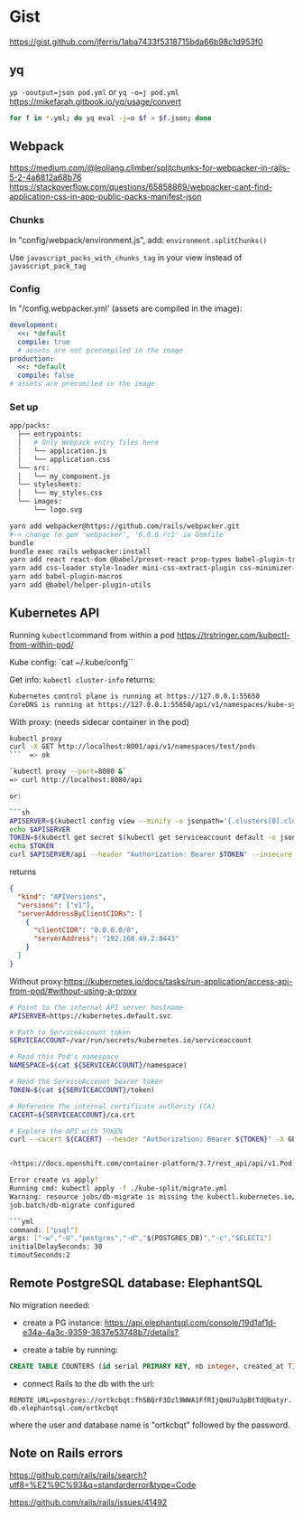 # Gist

<https://gist.github.com/jferris/1aba7433f5318715bda66b98c1d953f0>

## yq

`yp -ooutput=json pod.yml` or `yq -o=j pod.yml`
<https://mikefarah.gitbook.io/yq/usage/convert>

```bash
for f in *.yml; do yq eval -j=o $f > $f.json; done
```

## Webpack

<https://medium.com/@leoliang.climber/splitchunks-for-webpacker-in-rails-5-2-4a6812a68b76>
<https://stackoverflow.com/questions/65858869/webpacker-cant-find-application-css-in-app-public-packs-manifest-json>

### Chunks

In "config/webpack/environment.js", add: `environment.splitChunks()`

Use `javascript_packs_with_chunks_tag` in your view instead of `javascript_pack_tag`

### Config

In "/config.webpacker.yml' (assets are compiled in the image):

```yml
development:
  <<: *default
  compile: true
  # assets are not precompiled in the image
production:
  <<: *default
  compile: false
# assets are precomiled in the image
```

### Set up

```sh
app/packs:
  ├── entrypoints:
  │   # Only Webpack entry files here
  │   └── application.js
  │   └── application.css
  └── src:
  │   └── my_component.js
  └── stylesheets:
  │   └── my_styles.css
  └── images:
      └── logo.svg
```

```sh
yarn add webpacker@https://github.com/rails/webpacker.git
#-> change to gem 'webpacker', '6.0.0.rc1' in Gemfile
bundle
bundle exec rails webpacker:install
yarn add react react-dom @babel/preset-react prop-types babel-plugin-transform-react-remove-prop-types
yarn add css-loader style-loader mini-css-extract-plugin css-minimizer-webpack-plugin
yarn add babel-plugin-macros
yarn add @babel/helper-plugin-utils

```

## Kubernetes API

Running `kubectl`command from within a pod <https://trstringer.com/kubectl-from-within-pod/>

Kube config:
`cat ~/.kube/confg``

Get info:
`kubectl cluster-info` returns:

```txt
Kubernetes control plane is running at https://127.0.0.1:55650
CoreDNS is running at https://127.0.0.1:55650/api/v1/namespaces/kube-system/services/kube-dns:dns/proxy
```

With proxy: (needs sidecar container in the pod)

````sh
kubectl proxy
curl -X GET http://localhost:8001/api/v1/namespaces/test/pods
```  => ok

`kubectl proxy --port=8080 &`
=> curl http://localhost:8080/api

or:

```sh
APISERVER=$(kubectl config view --minify -o jsonpath='{.clusters[0].cluster.server}')
echo $APISERVER
TOKEN=$(kubectl get secret $(kubectl get serviceaccount default -o jsonpath='{.secrets[0].name}') -o jsonpath='{.data.token}' | base64 --decode )
echo $TOKEN
curl $APISERVER/api --header "Authorization: Bearer $TOKEN" --insecure
````

returns

```json
{
  "kind": "APIVersions",
  "versions": ["v1"],
  "serverAddressByClientCIDRs": [
    {
      "clientCIDR": "0.0.0.0/0",
      "serverAddress": "192.168.49.2:8443"
    }
  ]
}
```

Without proxy:<https://kubernetes.io/docs/tasks/run-application/access-api-from-pod/#without-using-a-proxy>

````sh
# Point to the internal API server hostname
APISERVER=https://kubernetes.default.svc

# Path to ServiceAccount token
SERVICEACCOUNT=/var/run/secrets/kubernetes.io/serviceaccount

# Read this Pod's namespace
NAMESPACE=$(cat ${SERVICEACCOUNT}/namespace)

# Read the ServiceAccount bearer token
TOKEN=$(cat ${SERVICEACCOUNT}/token)

# Reference the internal certificate authority (CA)
CACERT=${SERVICEACCOUNT}/ca.crt

# Explore the API with TOKEN
curl --cacert ${CACERT} --header "Authorization: Bearer ${TOKEN}" -X GET ${APISERVER}/api


<https://docs.openshift.com/container-platform/3.7/rest_api/api/v1.Pod.html#Get-api-v1-namespaces-namespace-pods>

Error create vs apply?
Running cmd: kubectl apply -f ./kube-split/migrate.yml
Warning: resource jobs/db-migrate is missing the kubectl.kubernetes.io/last-applied-configuration annotation which is required by kubectl apply. kubectl apply should only be used on resources created declaratively by either kubectl create --save-config or kubectl apply. The missing annotation will be patched automatically.
job.batch/db-migrate configured

```yml
command: ["psql"]
args: ["-w","-U","postgres","-d","$(POSTGRES_DB)","-c","SELECT1"]
initialDelaySeconds: 30
timoutSeconds:2
````

## Remote PostgreSQL database: ElephantSQL

No migration needed:

- create a PG instance:
  <https://api.elephantsql.com/console/19d1af1d-e34a-4a3c-9359-3637e53748b7/details?>

- create a table by running:

```sql
CREATE TABLE COUNTERS (id serial PRIMARY KEY, nb integer, created_at TIMESTAMP, updated_at TIMESTAMP);
```

- connect Rails to the db with the url:

`REMOTE_URL=postgres://ortkcbqt:fhSBQrF3Dzl9WWA1FfRIjQmU7u3pBtTd@batyr.db.elephantsql.com/ortkcbqt`

where the user and database name is "ortkcbqt" followed by the password.

## Note on Rails errors

<https://github.com/rails/rails/search?utf8=%E2%9C%93&q=standarderror&type=Code>

<https://github.com/rails/rails/issues/41492>
